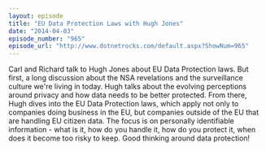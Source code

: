 ```yaml
---
layout: episode
title: "EU Data Protection Laws with Hugh Jones"
date: "2014-04-03"
episode_number: "965"
episode_url: "http://www.dotnetrocks.com/default.aspx?ShowNum=965"
---
```


Carl and Richard talk to Hugh Jones about EU Data Protection laws. But first, a long discussion about the NSA revelations and the surveillance culture we're living in today. Hugh talks about the evolving perceptions around privacy and how data needs to be better protected. From there, Hugh dives into the EU Data Protection laws, which apply not only to companies doing business in the EU, but companies outside of the EU that are handling EU citizen data. The focus is on personally identifiable information - what is it, how do you handle it, how do you protect it, when does it become too risky to keep. Good thinking around data protection!
